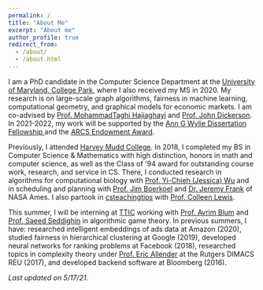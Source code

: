 ```yaml
---
permalink: /
title: "About Me"
excerpt: "About me"
author_profile: true
redirect_from: 
  - /about/
  - /about.html
---
```


I am a PhD candidate in the Computer Science Department at the [University of Maryland, College Park](https://www.cs.umd.edu/), where I also received my MS in 2020. My research is on large-scale graph algorithms, fairness in machine learning, computational geometry, and graphical models for economic markets. I am co-advised by [Prof. MohammadTaghi Hajiaghayi](http://www.cs.umd.edu/~hajiagha/) and [Prof. John Dickerson](http://jpdickerson.com). In 2021-2022, my work will be supported by the [Ann G Wylie Dissertation Fellowship ](https://gradschool.umd.edu/funding/student-fellowships-awards/dissertation-fellowship) and the [ARCS Endowment Award](https://arcsfoundation.org/).

Previously, I attended [Harvey Mudd College](https://www.cs.hmc.edu/). In 2018, I completed my BS in Computer Science & Mathematics with high distinction, honors in math and computer science, as well as the Class of '94 award for outstanding course work, research, and service in CS. There, I conducted research in algorithms for computational biology with [Prof. Yi-Chieh (Jessica) Wu](https://www.cs.hmc.edu/~yjw/) and in scheduling and planning with [Prof. Jim Boerkoel](https://www.cs.hmc.edu/~boerkoel/) and [Dr. Jeremy Frank](https://ti.arc.nasa.gov/profile/frank/) of NASA Ames. I also partook in [csteachingtips](csteachingtips.org) with [Prof. Colleen Lewis](http://blogs.hmc.edu/lewis/). 

This summer, I will be interning at [TTIC](https://www.ttic.edu/) working with [Prof. Avrim Blum](https://ttic.uchicago.edu/~avrim/) and [Prof. Saeed Seddighin](https://sites.google.com/view/saeedrezaseddighin) in algorithmic game theory. In previous summers, I have: researched intelligent embeddings of ads data at Amazon (2020), studied fairness in hierarchical clustering at Google (2019), developed neural networks for ranking problems at Facebook (2018), researched topics in complexity theory under [Prof. Eric Allender](https://www.cs.rutgers.edu/~allender/) at the Rutgers DIMACS REU (2017), and developed backend software at Bloomberg (2016).

*Last updated on 5/17/21.*
